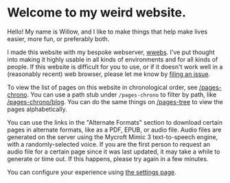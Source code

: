 # Welcome to my weird website.

Hello! My name is Willow, and I like to make things that help make lives easier, more fun, or preferably both.

I made this website with my bespoke webserver, [wwebs](https://github.com/spaghetus/wwebs). I've put thought into making it highly usable in all kinds of environments and for all kinds of people. If this website is difficult for you to use, or if it doesn't work well in a (reasonably recent) web browser, please let me know by [filing an issue](https://github.com/spaghetus/website/issues).

To view the list of pages on this website in chronological order, see [/pages-chrono](/pages-chrono). You can use a path stub under `/pages-chrono` to filter by path, like [/pages-chrono/blog](/pages-chrono/blog). You can do the same things on [/pages-tree](/pages-tree) to view the pages alphabetically.

You can use the links in the "Alternate Formats" section to download certain pages in alternate formats, like as a PDF, EPUB, or audio file. Audio files are generated on the server using the Mycroft Mimic 3 text-to-speech engine, with a randomly-selected voice. If you are the first person to request an audio file for a certain page since it was last updated, it may take a while to generate or time out. If this happens, please try again in a few minutes.

You can configure your experience using [the settings page](/page-settings).